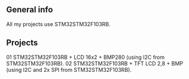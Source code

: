 ## General info
All my projects use STM32STM32F103RB.

## Projects
01 STM32STM32F103RB + LCD 16x2 + BMP280 (using I2C from STM32STM32F103RB).
02 STM32STM32F103RB + TFT LCD 2,8 + BMP (using I2C and 2x SPI from STM32STM32F103RB).